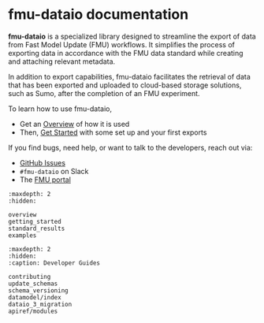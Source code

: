 # fmu-dataio documentation

**fmu-dataio** is a specialized library designed to streamline the export of
data from Fast Model Update (FMU) workflows. It simplifies the process of
exporting data in accordance with the FMU data standard while creating and
attaching relevant metadata.

In addition to export capabilities, fmu-dataio facilitates the retrieval of
data that has been exported and uploaded to cloud-based storage solutions,
such as Sumo, after the completion of an FMU experiment.

To learn how to use fmu-dataio,

- Get an [Overview](overview.md) of how it is used
- Then, [Get Started](getting_started.md) with some set up and your first
  exports

If you find bugs, need help, or want to talk to the developers, reach out via:

- [GitHub Issues](https://github.com/equinor/fmu-dataio/issues)
- `#fmu-dataio` on Slack
- The [FMU portal](https://fmu.equinor.com)

```{toctree}
:maxdepth: 2
:hidden:

overview
getting_started
standard_results
examples
```

```{toctree}
:maxdepth: 2
:hidden:
:caption: Developer Guides

contributing
update_schemas
schema_versioning
datamodel/index
dataio_3_migration
apiref/modules
```
